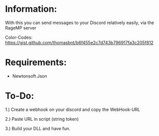 # Information:
With this you can send messages to your Discord relatively easily, via the RageMP server

Color-Codes: https://gist.github.com/thomasbnt/b6f455e2c7d743b796917fa3c205f812

# Requirements:
- Newtonsoft.Json

# To-Do:
1.) Create a webhook on your discord and copy the WebHook-URL

2.) Paste URL in script (string token)

3.) Build your DLL and have fun.
